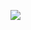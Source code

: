 
[<img src="https://raw.githubusercontent.com/afawcett/githubsfdeploy/master/deploy.png">](https://githubsfdeploy.herokuapp.com)

